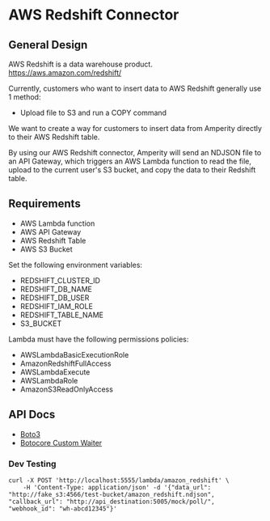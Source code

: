 # AWS Redshift Connector

## General Design
AWS Redshift is a data warehouse product. https://aws.amazon.com/redshift/

Currently, customers who want to insert data to AWS Redshift generally use 1 method:
- Upload file to S3 and run a COPY command

We want to create a way for customers to insert data from Amperity directly to their AWS Redshift table. 

By using our AWS Redshift connector, Amperity will send an NDJSON file to an API Gateway, which triggers an AWS Lambda function to read the file, upload to the current user's S3 bucket, and copy the data to their Redshift table.

## Requirements
- AWS Lambda function
- AWS API Gateway
- AWS Redshift Table
- AWS S3 Bucket

Set the following environment variables:
- REDSHIFT_CLUSTER_ID
- REDSHIFT_DB_NAME
- REDSHIFT_DB_USER
- REDSHIFT_IAM_ROLE
- REDSHIFT_TABLE_NAME
- S3_BUCKET

Lambda must have the following permissions policies:
- AWSLambdaBasicExecutionRole
- AmazonRedshiftFullAccess
- AWSLambdaExecute
- AWSLambdaRole
- AmazonS3ReadOnlyAccess

## API Docs
- [Boto3](https://boto3.amazonaws.com/v1/documentation/api/latest/index.html)
- [Botocore Custom Waiter](https://docs.aws.amazon.com/code-samples/latest/catalog/python-demo_tools-custom_waiter.py.html)

### Dev Testing
```
curl -X POST 'http://localhost:5555/lambda/amazon_redshift' \
    -H 'Content-Type: application/json' -d '{"data_url": "http://fake_s3:4566/test-bucket/amazon_redshift.ndjson", "callback_url": "http://api_destination:5005/mock/poll/", "webhook_id": "wh-abcd12345"}'
```